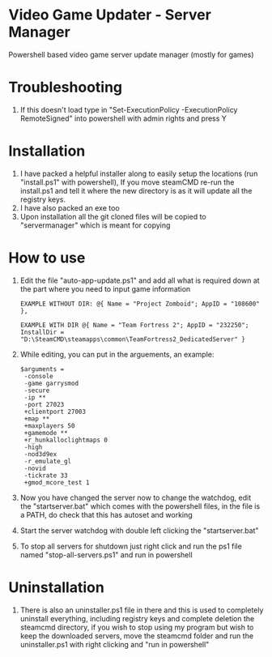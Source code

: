 # Video Game Updater - Server Manager
Powershell based video game server update manager (mostly for games)

# Troubleshooting
1. If this doesn't load type in "Set-ExecutionPolicy -ExecutionPolicy RemoteSigned" into powershell with admin rights and press Y

# Installation
1. I have packed a helpful installer along to easily setup the locations (run "install.ps1" with powershell), If you move steamCMD re-run the install.ps1 and tell it where the new directory is as it will update all the registry keys.
2. I have also packed an exe too
3. Upon installation all the git cloned files will be copied to "servermanager" which is meant for copying

# How to use
1. Edit the file "auto-app-update.ps1" and add all what is required down at the part where you need to input game information
    ```
    EXAMPLE WITHOUT DIR: @{ Name = "Project Zomboid"; AppID = "108600" },
    ```

    ```
    EXAMPLE WITH DIR @{ Name = "Team Fortress 2"; AppID = "232250"; InstallDir = 
    "D:\SteamCMD\steamapps\common\TeamFortress2_DedicatedServer" }
    ```
2. While editing, you can put in the arguements, an example:
   ```
   $arguments = 
    -console
    -game garrysmod
    -secure
    -ip **
    -port 27023
    +clientport 27003
    +map **
    +maxplayers 50
    +gamemode **
    +r_hunkalloclightmaps 0
    -high
    -nod3d9ex
    -r_emulate_gl
    -novid
    -tickrate 33
    +gmod_mcore_test 1
   ```
3. Now you have changed the server now to change the watchdog, edit the "startserver.bat" which comes with the powershell files, in the file is a PATH, do check that this has autoset and working
4. Start the server watchdog with double left clicking the "startserver.bat"
5. To stop all servers for shutdown just right click and run the ps1 file named "stop-all-servers.ps1" and run in powershell

# Uninstallation
1. There is also an uninstaller.ps1 file in there and this is used to completely uninstall everything, including registry keys and complete deletion the steamcmd directory, if you wish to stop using my program but wish to keep the downloaded servers, move the steamcmd folder and run the uninstaller.ps1 with right clicking and "run in powershell"